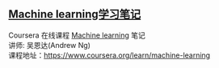 ## [Machine learning学习笔记](https://zhaohuabing.com/machine-learning) 

Coursera 在线课程 [Machine learning]( https://www.coursera.org/learn/machine-learning) 笔记<BR>
讲师: 吴恩达(Andrew Ng) <BR>
课程地址：https://www.coursera.org/learn/machine-learning<BR>